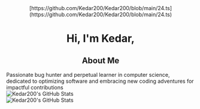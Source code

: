 <div align="center">
[https://github.com/Kedar200/Kedar200/blob/main/24.ts](https://github.com/Kedar200/Kedar200/blob/main/24.ts)

 <h1>Hi, I'm Kedar,</h1> 

</div>

<h2 align="center">About Me</h2>
Passionate bug hunter and perpetual learner in computer science, dedicated to optimizing software and embracing new coding adventures for impactful contributions

<div>
    <img src="https://github-readme-stats.vercel.app/api?username=kedar200&show_icons=true&theme=radical" alt="Kedar200's GitHub Stats">
</div>

<div>
    <img src="https://github-readme-stats.vercel.app/api/top-langs/?username=kedar200&layout=compact&theme=radical" alt="Kedar200's GitHub Stats">
</div>



